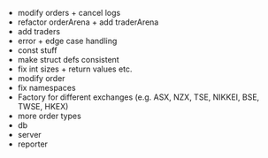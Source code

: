 - modify orders + cancel logs
- refactor orderArena + add traderArena
- add traders
- error + edge case handling
- const stuff
- make struct defs consistent
- fix int sizes + return values etc.
- modify order
- fix namespaces
- Factory for different exchanges (e.g. ASX, NZX, TSE, NIKKEI, BSE, TWSE, HKEX)
- more order types
- db
- server
- reporter